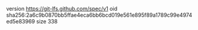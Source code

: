 version https://git-lfs.github.com/spec/v1
oid sha256:2a6c9b0870bb5ffae4eca6bb6bcd019e561e895f89a1789c99e4974ed5e83969
size 338
